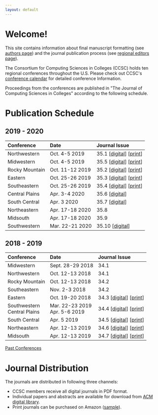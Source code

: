 ```yaml
---
layout: default
---
```

# Welcome!
This site contains information about final manuscript formatting (see [authors page](https://lubaochuan.github.io/ccsc-editor/authors.html))
and the journal publication process (see [regional editors page](https://lubaochuan.github.io/ccsc-editor/editors.html)).

The Consortium for Computing Sciences in Colleges (CCSC) holds ten regional
conferences throughout the U.S. Please check out CCSC's
[conference calendar](http://www.ccsc.org/regions/calendar/)
for detailed conference Information.

Proceedings from the conferences are published in "The Journal of Computing
Sciences in Colleges" according to the following schedule.

# Publication Schedule
## 2019 - 2020

| Conference | Date | Journal Issue |
|:-------------|:------------------|:------|
| Northwestern | Oct. 4-5 2019 | 35.1 [[digital](http://www.ccsc.org/publications/journals/NW2019.pdf)] [[print](https://www.amazon.com/dp/1694497798)] |
| Midwestern | Oct. 4-5 2019 | 35.5 [[digital](http://www.ccsc.org/publications/journals/MW2019.pdf)] [[print](https://www.amazon.com/dp/1694361128)] |
| Rocky Mountain | Oct. 11-12 2019 | 35.2 [[digital](http://www.ccsc.org/publications/journals/RM2019.pdf)] [[print](https://www.amazon.com/dp/1695207424)] |
| Eastern | Oct. 25-26 2019 | 35.3 [[digital](http://ccsc.org/publications/journals/EA2019.pdf)] [[print](https://www.amazon.com/dp/1699203504)] |
| Southeastern | Oct. 25-26 2019 | 35.4 [[digital](http://www.ccsc.org/publications/journals/SE2019.pdf)] [[print](https://www.amazon.com/dp/1696005221)] |
| Central Plains | Apr. 3-4 2020 | 35.6 [[digital](http://ccsc.org/publications/journals/CP2020.pdf)] |
| South Central | Apr. 3 2020 | 35.7 [[digital](http://ccsc.org/publications/journals/SC2020.pdf)] |
| Northeastern | Apr. 17-18 2020 | 35.8 |
| Midsouth | Apr. 17-18 2020 | 35.9 |
| Southwestern | Mar. 22-21 2020 | 35.10 [[digital](http://ccsc.org/publications/journals/SW2020.pdf)] |

## 2018 - 2019

| Conference | Date | Journal Issue |
|:-------------|:------------------|:------|
| Midwestern | Sept. 28-29 2018 | 34.1 |
| Northwestern | Oct. 12-13 2018   | 34.1 |
| Rocky Mountain | Oct. 12-13 2018 | 34.2 |
| Southeastern | Nov. 2-3 2018 | 34.2 |
| Eastern | Oct. 19-20 2018 | 34.3 [[digital](http://www.ccsc.org/publications/journals/JCSC_34_3_complete.pdf)] [[print](https://www.amazon.com/dp/1727534379)] |
| Southwestern <br> Central Plains | Mar. 22-23 2019 <br> Apr. 5-6 2019  | 34.4 [[digital](http://www.ccsc.org/publications/journals/CPSW2019.pdf)] [[print](https://www.amazon.com/dp/179883359X)] |
| South Central | Apr. 5 2019 | 34.5 [[digital](http://www.ccsc.org/publications/journals/SC2019.pdf)] [[print](https://www.amazon.com/dp/1797971174)] |
| Northeastern | Apr. 12-13 2019 | 34.6 [[digital](http://www.ccsc.org/publications/journals/NE2019.pdf)] [[print](https://www.amazon.com/dp/1092514686)] |
| Midsouth | Apr. 12-13 2019 | 34.7 [[digital](http://www.ccsc.org/publications/journals/MS2019.pdf)] [[print](https://www.amazon.com/dp/109260281X)] |

[Past Conferences](https://lubaochuan.github.io/ccsc-editor/past_conferences.html)

# Journal Distribution

The journals are distributed in following three channels:
- CCSC members receive all digital journals in PDF format.
- Individual papers and abstracts are available for download from
[ACM digital library](https://dl.acm.org/citation.cfm?id=J420&picked=prox).
- Print journals can be purchased on Amazon ([sample](https://www.amazon.com/dp/1727534379)).
